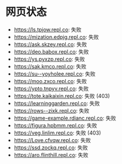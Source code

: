 # 网页状态
- https://ls.tpjow.repl.co: 失败
- https://mization.edpjg.repl.co: 失败
- https://ask.skzey.repl.co: 失败
- https://deo.babox.repl.co: 失败
- https://ys.pyxzp.repl.co: 失败
- https://sak.kmco.repl.co: 失败
- https://su--yoyholee.repl.co: 失败
- https://moo.zxco.repl.co: 失败
- https://ypto.tnpyv.repl.co: 失败
- https://tote.kaikaixin.repl.co: 失败 (403)
- https://learninggarden.repl.co: 失败
- https://rows--zixk.repl.co: 失败
- https://game-example.rdianc.repl.co: 失败
- https://figura.hpbmm.repl.co: 失败
- https://veg.linlim.repl.co: 失败 (403)
- https://Love.cfvqw.repl.co: 失败
- https://ssd.zockq.repl.co: 失败
- https://aro.flinthill.repl.co: 失败
